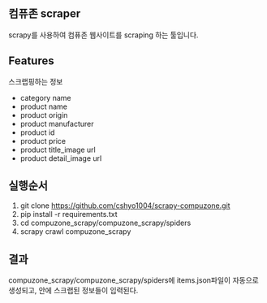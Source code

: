 ## 컴퓨존 scraper
scrapy를 사용하여 컴퓨존 웹사이트를 scraping 하는 툴입니다.

## Features
스크랩핑하는 정보
- category name
- product name
- product origin
- product manufacturer
- product id
- product price
- product title_image url
- product detail_image url

## 실행순서
1. git clone https://github.com/cshyo1004/scrapy-compuzone.git
2. pip install -r requirements.txt
3. cd compuzone_scrapy/compuzone_scrapy/spiders
4. scrapy crawl compuzone_scrapy

## 결과
compuzone_scrapy/compuzone_scrapy/spiders에 items.json파일이 자동으로 생성되고, 안에 스크랩된 정보들이 입력된다.
